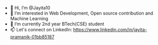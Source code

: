 - 👋 Hi, I’m @Jayita10
- 👀 I’m interested in Web Development, Open source contribution and Machine Learning
- 🌱 I’m currently 2nd year BTech(CSE) student
- 📫 Let's connect on LinkedIn: https://www.linkedin.com/in/jayita-pramanik-01bb85187

<!---
Jayita10/Jayita10 is a ✨ special ✨ repository because its `README.md` (this file) appears on your GitHub profile.
You can click the Preview link to take a look at your changes.
--->
